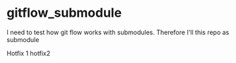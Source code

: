 # gitflow_submodule
I need to test how git flow works with submodules. Therefore I'll this repo as submodule


Hotfix 1
hotfix2
